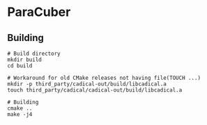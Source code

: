 ParaCuber
=========

Building
--------

	# Build directory
    mkdir build
	cd build

	# Workaround for old CMake releases not having file(TOUCH ...)
	mkdir -p third_party/cadical-out/build/libcadical.a
    touch third_party/cadical/cadical-out/build/libcadical.a

	# Building
	cmake ..
	make -j4
